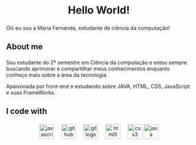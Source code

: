 <h1 align="center">Hello World!</h1>

###

<p align="left">Oiii eu sou a Maria Fernanda, estudante de ciência da computação!</p>

###

<h2 align="left">About me</h2>

###

<p align="left">Sou estudante do 2º semestre em Ciência da computação e estou sempre buscando aprimorar e compartilhar meus conhecimentos enquanto conheço mais sobre a área da tecnologia.</p>
<p align="left">Apaixonada por front-end e estudando sobre JAVA, HTML, CSS, JavaScript e suas FrameWorks.</p>

###

<h2 align="left">I code with</h2>

###

<div align="center">
  <img src="https://cdn.jsdelivr.net/gh/devicons/devicon/icons/javascript/javascript-original.svg" height="40" alt="javascript logo"  />
  <img width="12" />
  <img src="https://cdn.jsdelivr.net/gh/devicons/devicon/icons/github/github-original.svg" height="40" alt="github logo"  />
  <img width="12" />
  <img src="https://cdn.jsdelivr.net/gh/devicons/devicon/icons/git/git-original.svg" height="40" alt="git logo"  />
  <img width="12" />
  <img src="https://cdn.jsdelivr.net/gh/devicons/devicon/icons/html5/html5-original.svg" height="40" alt="html5 logo"  />
  <img width="12" />
  <img src="https://cdn.jsdelivr.net/gh/devicons/devicon/icons/css3/css3-original.svg" height="40" alt="css3 logo"  />
   <img src="https://cdn.jsdelivr.net/gh/devicons/devicon/icons/java/java-original.svg" height="40" alt="java logo"  />
</div>

###
